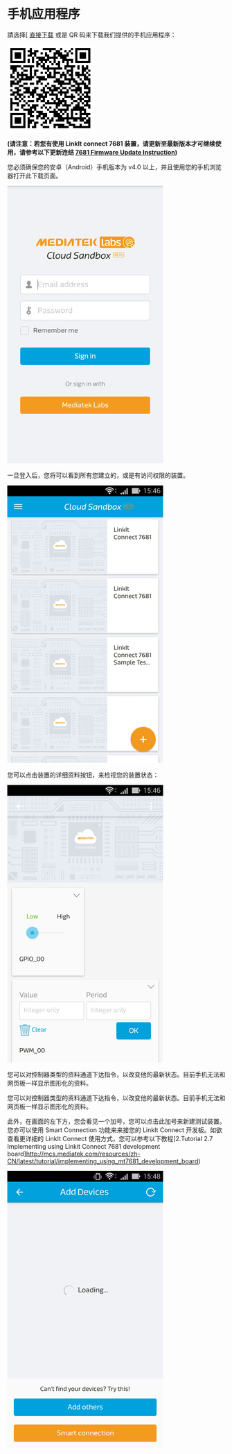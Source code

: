# 手机应用程序


請选择[ [直接下载](https://s3.cn-north-1.amazonaws.com.cn/mtk.linkit/mcs-latest-production-release.apk) 或是 QR 码来下载我们提供的手机应用程序：

![](../images/Mobile_application/img_mobileapplication_00_cn.png)


**(请注意：若您有使用 LinkIt connect 7681 装置，请更新至最新版本才可继续使用，请参考以下更新连结 [7681 Firmware Update Instruction](../7681_firmware_update--cn/))**


您必须确保您的安卓（Android）手机版本为 v4.0 以上，并且使用您的手机浏览器打开此下载页面。


![](../images/Mobile_application/img_mobileapplication_01.png)


一旦登入后，您将可以看到所有您建立的，或是有访问权限的装置。

![](../images/Mobile_application/img_mobileapplication_02.png)

您可以点击装置的详细资料按钮，来检视您的装置状态：

![](../images/Mobile_application/img_mobileapplication_03.png)

您可以对控制器类型的资料通道下达指令，以改变他的最新状态。目前手机无法和网页板一样显示图形化的资料。

您可以对控制器类型的资料通道下达指令，以改变他的最新状态。目前手机无法和网页板一样显示图形化的资料。

此外，在画面的左下方，您会看见一个加号，您可以点击此加号来新建测试装置。您亦可以使用 Smart Connection 功能来来接您的 LinkIt Connect 开发板。如欲查看更详细的 LinkIt Connect 使用方式，您可以参考以下教程[2.Tutorial 2.7 Implementing using Linkit Connect 7681 development board]http://mcs.mediatek.com/resources/zh-CN/latest/tutorial/implementing_using_mt7681_development_board)

![](../images/Mobile_application/img_mobileapplication_04.png)


